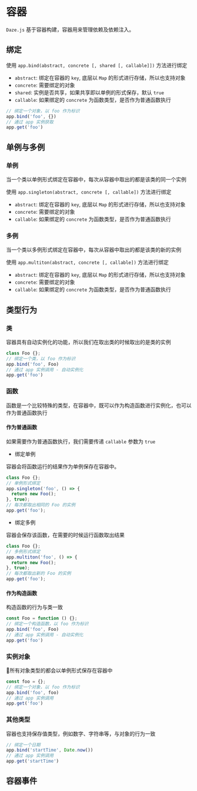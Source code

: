 # 容器

`Daze.js` 基于容器构建，容器用来管理依赖及依赖注入。

## 绑定

使用 `app.bind(abstract, concrete [, shared [, callable]])` 方法进行绑定
- `abstract`: 绑定在容器的 `key`, 底层以 `Map` 的形式进行存储，所以也支持对象
- `concrete`: 需要绑定的对象
- `shared`: 实例是否共享，如果共享即以单例的形式保存，默认 `true`
- `callable`: 如果绑定的 `concrete` 为函数类型，是否作为普通函数执行

```js
// 绑定一个对象，以 foo 作为标识
app.bind('foo', {})
// 通过 app 实例获取
app.get('foo')
```

## 单例与多例

### 单例

当一个类以单例形式绑定在容器中，每次从容器中取出的都是该类的同一个实例

使用 `app.singleton(abstract, concrete [, callable])` 方法进行绑定
- `abstract`: 绑定在容器的 `key`, 底层以 `Map` 的形式进行存储，所以也支持对象
- `concrete`: 需要绑定的对象
- `callable`: 如果绑定的 `concrete` 为函数类型，是否作为普通函数执行

### 多例

当一个类以多例形式绑定在容器中，每次从容器中取出的都是该类的新的实例

使用 `app.multiton(abstract, concrete [, callable])` 方法进行绑定
- `abstract`: 绑定在容器的 `key`, 底层以 `Map` 的形式进行存储，所以也支持对象
- `concrete`: 需要绑定的对象
- `callable`: 如果绑定的 `concrete` 为函数类型，是否作为普通函数执行

## 类型行为

### 类

容器具有自动实例化的功能，所以我们在取出类的时候取出的是类的实例

```js
class Foo {};
// 绑定一个类，以 foo 作为标识
app.bind('foo', Foo)
// 通过 app 实例调用 - 自动实例化
app.get('foo')
```

### 函数
函数是一个比较特殊的类型，在容器中，既可以作为构造函数进行实例化，也可以作为普通函数执行

#### 作为普通函数
如果需要作为普通函数执行，我们需要传递 `callable` 参数为 `true`

- 绑定单例

容器会将函数运行的结果作为单例保存在容器中。

```js
class Foo {};
// 单例形式绑定
app.singleton('foo', () => {
  return new Foo();
}, true);
// 每次都取出相同的 Foo 的实例
app.get('foo');
```

- 绑定多例

容器会保存该函数，在需要的时候运行函数取出结果

```js
class Foo {};
// 多例形式绑定
app.multiton('foo', () => {
  return new Foo();
}, true);
// 每次都取出新的 Foo 的实例
app.get('foo');
```

#### 作为构造函数

构造函数的行为与类一致

```js
const Foo = function () {};
// 绑定一个构造函数，以 foo 作为标识
app.bind('foo', Foo)
// 通过 app 实例调用 - 自动实例化
app.get('foo')
```
### 实例对象

所有对象类型的都会以单例形式保存在容器中

```js
const foo = {};
// 绑定一个对象，以 foo 作为标识
app.bind('foo', foo)
// 通过 app 实例调用
app.get('foo')
```

### 其他类型

容器也支持保存值类型，例如数字、字符串等，与对象的行为一致

```js
// 绑定一个日期
app.bind('startTime', Date.now())
// 通过 app 实例调用
app.get('startTime')
```

## 容器事件
